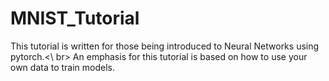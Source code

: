 # MNIST_Tutorial

This tutorial is written for those being introduced to Neural Networks using pytorch.<\ br>
An emphasis for this tutorial is based on how to use your own data to train models. 
